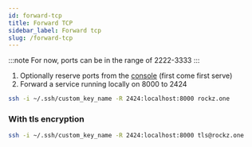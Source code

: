 ```yaml
---
id: forward-tcp
title: Forward TCP
sidebar_label: Forward tcp
slug: /forward-tcp
---
```


<!-- :::note
Requires Paid Tier, acceptable ports are within the range 1800-5000
::: -->
:::note
For now, ports can be in the range of 2222-3333
:::

1. Optionally reserve ports from the [console](https://fwd.rockz.one/ports) (first come first serve)
2. Forward a service running locally on 8000 to 2424
```bash
ssh -i ~/.ssh/custom_key_name -R 2424:localhost:8000 rockz.one
```

### With tls encryption
```bash
ssh -i ~/.ssh/custom_key_name -R 2424:localhost:8000 tls@rockz.one
```